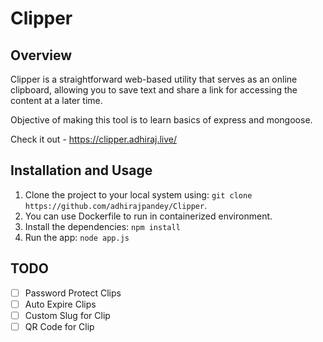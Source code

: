 # Clipper

## Overview

Clipper is a straightforward web-based utility that serves as an online clipboard, allowing you to save text and share a link for accessing the content at a later time.

Objective of making this tool is to learn basics of express and mongoose.

Check it out - https://clipper.adhiraj.live/


## Installation and Usage

1. Clone the project to your local system using: `git clone https://github.com/adhirajpandey/Clipper`.
2. You can use Dockerfile to run in containerized environment.
3. Install the dependencies: `npm install`
4. Run the app: `node app.js`


## TODO

- [ ] Password Protect Clips
- [ ] Auto Expire Clips
- [ ] Custom Slug for Clip
- [ ] QR Code for Clip
